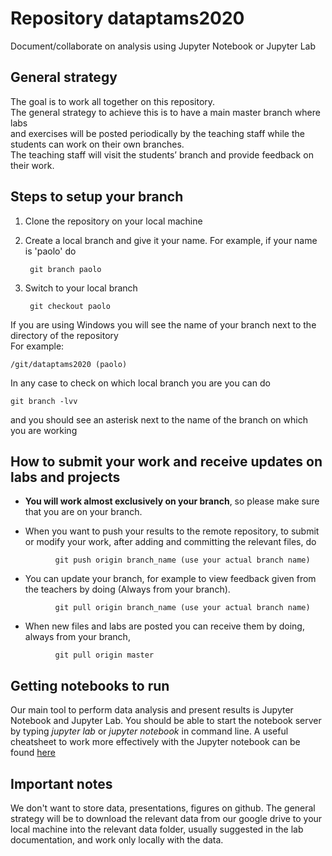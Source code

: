 # Repository dataptams2020

Document/collaborate on analysis using Jupyter Notebook or Jupyter Lab


## General strategy

The goal is to work all together on this repository.<br/> 
The general strategy to achieve this is to have a main master branch where labs<br/>
and exercises will be posted periodically by the teaching staff
while the students can work on their own branches.<br/>
The teaching staff will visit the students’ branch and provide feedback on their work.

## Steps to setup your branch

  1. Clone the repository on your local machine
  2. Create a local branch and give it your name.
     For example, if your name is 'paolo' do 
     
     ```
      git branch paolo
     ```
     
  3. Switch to your local branch 
    
     ```
      git checkout paolo
     ```
  If you are using Windows you will see the name of your branch next to the directory of the repository<br> 
  For example: 
  
  ```
  /git/dataptams2020 (paolo)
  ```
 In any case to check on which local branch you are you can do 
 
  ```
  git branch -lvv
  ```
 and you should see an asterisk next to the name of the branch on which you are working 
 

## How to submit your work and receive updates on labs and projects

 - **You will work almost exclusively on your branch**, so please make sure that you are on your branch. 
 
 - When you want to push your results to the remote repository, to submit or modify your work, 
     after adding and committing the relevant files, do
     
```
    	  git push origin branch_name (use your actual branch name)
```

 - You can update your branch, for example to view feedback given from the teachers by doing
     (Always from your branch).
```
    	  git pull origin branch_name (use your actual branch name)
```
- When new files and labs are posted you can
     receive them by doing, always from your branch,
```
    	  git pull origin master
```
     
## Getting notebooks to run

Our main tool to perform data analysis and present results is Jupyter Notebook and Jupyter Lab.
You should be able to start the notebook server by typing *jupyter lab* or *jupyter notebook*
in command line.
A useful cheatsheet to work more effectively with the Jupyter notebook
can be found [here](https://drive.google.com/open?id=1slPTN3g9bepzE84FA6rAHl0OZB_GRR8G)


## Important notes

We don't want to store data, presentations, figures on github. The general strategy will be to download
  the relevant data from our google drive to your local machine
  into the relevant data folder, usually suggested in the lab documentation, and work
  only locally with the data.


